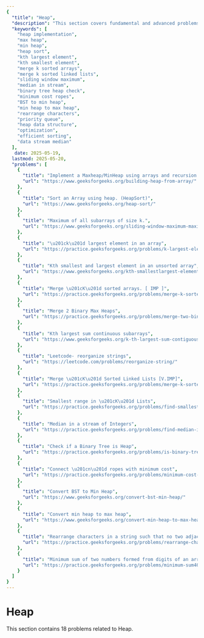 ```yaml
---
{
  "title": "Heap",
  "description": "This section covers fundamental and advanced problems related to heap data structures, including implementation of max and min heaps, heap sort, finding kth largest or smallest elements, merging k sorted arrays or linked lists, sliding window maximum, median in a data stream, heap property validation, and various transformations like converting BST to heap and min heap to max heap. It also includes optimization problems like connecting ropes with minimum cost and rearranging characters to avoid adjacency. These problems emphasize efficient priority-based data management and optimization techniques.",
  "keywords": [
    "heap implementation",
    "max heap",
    "min heap",
    "heap sort",
    "kth largest element",
    "kth smallest element",
    "merge k sorted arrays",
    "merge k sorted linked lists",
    "sliding window maximum",
    "median in stream",
    "binary tree heap check",
    "minimum cost ropes",
    "BST to min heap",
    "min heap to max heap",
    "rearrange characters",
    "priority queue",
    "heap data structure",
    "optimization",
    "efficient sorting",
    "data stream median"
  ],
   date: 2025-05-19,
  lastmod: 2025-05-20,
  "problems": [
    {
      "title": "Implement a Maxheap/MinHeap using arrays and recursion.",
      "url": "https://www.geeksforgeeks.org/building-heap-from-array/"
    },
    {
      "title": "Sort an Array using heap. (HeapSort)",
      "url": "https://www.geeksforgeeks.org/heap-sort/"
    },
    {
      "title": "Maximum of all subarrays of size k.",
      "url": "https://www.geeksforgeeks.org/sliding-window-maximum-maximum-of-all-subarrays-of-size-k/"
    },
    {
      "title": "\u201ck\u201d largest element in an array",
      "url": "https://practice.geeksforgeeks.org/problems/k-largest-elements4206/1"
    },
    {
      "title": "Kth smallest and largest element in an unsorted array",
      "url": "https://www.geeksforgeeks.org/kth-smallestlargest-element-unsorted-array/"
    },
    {
      "title": "Merge \u201cK\u201d sorted arrays. [ IMP ]",
      "url": "https://practice.geeksforgeeks.org/problems/merge-k-sorted-arrays/1"
    },
    {
      "title": "Merge 2 Binary Max Heaps",
      "url": "https://practice.geeksforgeeks.org/problems/merge-two-binary-max-heap/0"
    },
    {
      "title": "Kth largest sum continuous subarrays",
      "url": "https://www.geeksforgeeks.org/k-th-largest-sum-contiguous-subarray/"
    },
    {
      "title": "Leetcode- reorganize strings",
      "url": "https://leetcode.com/problems/reorganize-string/"
    },
    {
      "title": "Merge \u201cK\u201d Sorted Linked Lists [V.IMP]",
      "url": "https://practice.geeksforgeeks.org/problems/merge-k-sorted-linked-lists/1"
    },
    {
      "title": "Smallest range in \u201cK\u201d Lists",
      "url": "https://practice.geeksforgeeks.org/problems/find-smallest-range-containing-elements-from-k-lists/1"
    },
    {
      "title": "Median in a stream of Integers",
      "url": "https://practice.geeksforgeeks.org/problems/find-median-in-a-stream/0"
    },
    {
      "title": "Check if a Binary Tree is Heap",
      "url": "https://practice.geeksforgeeks.org/problems/is-binary-tree-heap/1"
    },
    {
      "title": "Connect \u201cn\u201d ropes with minimum cost",
      "url": "https://practice.geeksforgeeks.org/problems/minimum-cost-of-ropes/0"
    },
    {
      "title": "Convert BST to Min Heap",
      "url": "https://www.geeksforgeeks.org/convert-bst-min-heap/"
    },
    {
      "title": "Convert min heap to max heap",
      "url": "https://www.geeksforgeeks.org/convert-min-heap-to-max-heap/"
    },
    {
      "title": "Rearrange characters in a string such that no two adjacent are same.",
      "url": "https://practice.geeksforgeeks.org/problems/rearrange-characters/0"
    },
    {
      "title": "Minimum sum of two numbers formed from digits of an array",
      "url": "https://practice.geeksforgeeks.org/problems/minimum-sum4058/1"
    }
  ]
}
---
```

# Heap

This section contains 18 problems related to Heap.
